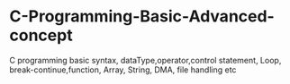 # C-Programming-Basic-Advanced-concept
C programming basic syntax, dataType,operator,control statement, Loop, break-continue,function, Array, String, DMA, file handling etc
